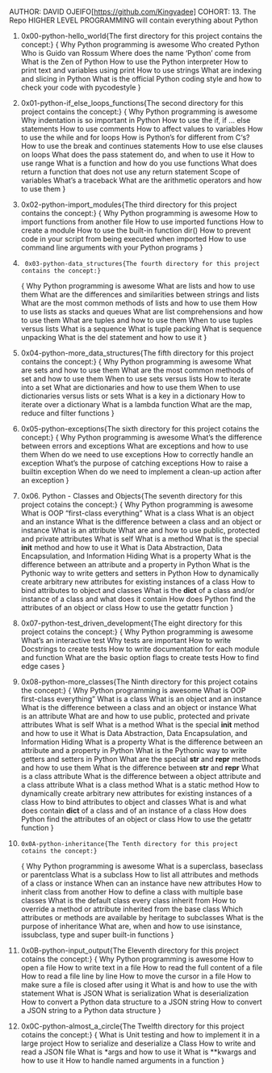 AUTHOR: DAVID OJEIFO[https://github.com/Kingvadee]
COHORT:	13.
The Repo HIGHER LEVEL PROGRAMMING will contain everything about Python 
1.	0x00-python-hello_world{The first directory for this project contains the concept:}
	{
		Why Python programming is awesome
		Who created Python
		Who is Guido van Rossum
		Where does the name ‘Python’ come from
		What is the Zen of Python
		How to use the Python interpreter
		How to print text and variables using print
		How to use strings
		What are indexing and slicing in Python
		What is the official Python coding style and how to check your code with pycodestyle
	}

2.	0x01-python-if_else_loops_functions{The second directory for this project contains the concept:}
	{
		Why Python programming is awesome
		Why indentation is so important in Python
		How to use the if, if ... else statements
		How to use comments
		How to affect values to variables
		How to use the while and for loops
		How is Python’s for different from C‘s?
		How to use the break and continues statements
		How to use else clauses on loops
		What does the pass statement do, and when to use it
		How to use range
		What is a function and how do you use functions
		What does return a function that does not use any return statement
		Scope of variables
		What’s a traceback
		What are the arithmetic operators and how to use them
	}

3.	0x02-python-import_modules{The third directory for this project contains the concept:}
	{
		Why Python programming is awesome
		How to import functions from another file
		How to use imported functions
		How to create a module
		How to use the built-in function dir()
		How to prevent code in your script from being executed when imported
		How to use command line arguments with your Python programs
	}

4.      0x03-python-data_structures{The fourth directory for this project contains the concept:}
	{
		Why Python programming is awesome
		What are lists and how to use them
		What are the differences and similarities between strings and lists
		What are the most common methods of lists and how to use them
		How to use lists as stacks and queues
		What are list comprehensions and how to use them
		What are tuples and how to use them
		When to use tuples versus lists
		What is a sequence
		What is tuple packing
		What is sequence unpacking
		What is the del statement and how to use it
	}

5.	0x04-python-more_data_structures{The fifth directory for this project contains the concept:}
	{
		Why Python programming is awesome
		What are sets and how to use them
		What are the most common methods of set and how to use them
		When to use sets versus lists
		How to iterate into a set
		What are dictionaries and how to use them
		When to use dictionaries versus lists or sets
		What is a key in a dictionary
		How to iterate over a dictionary
		What is a lambda function
		What are the map, reduce and filter functions
	}

6.	0x05-python-exceptions{The sixth directory for this project cotains the concept:}
	{
		Why Python programming is awesome
		What’s the difference between errors and exceptions
		What are exceptions and how to use them
		When do we need to use exceptions
		How to correctly handle an exception
		What’s the purpose of catching exceptions
		How to raise a builtin exception
		When do we need to implement a clean-up action after an exception
	}

7.	0x06. Python - Classes and Objects{The seventh directory for this project cotains the concept:}
	{
		Why Python programming is awesome
		What is OOP
		“first-class everything”
		What is a class
		What is an object and an instance
		What is the difference between a class and an object or instance
		What is an attribute
		What are and how to use public, protected and private attributes
		What is self
		What is a method
		What is the special __init__ method and how to use it
		What is Data Abstraction, Data Encapsulation, and Information Hiding
		What is a property
		What is the difference between an attribute and a property in Python
		What is the Pythonic way to write getters and setters in Python
		How to dynamically create arbitrary new attributes for existing instances of a class
		How to bind attributes to object and classes
		What is the __dict__ of a class and/or instance of a class and what does it contain
		How does Python find the attributes of an object or class
		How to use the getattr function
	}

8.	0x07-python-test_driven_development{The eight directory for this project cotains the concept:}
	{
		Why Python programming is awesome
		What’s an interactive test
		Why tests are important
		How to write Docstrings to create tests
		How to write documentation for each module and function
		What are the basic option flags to create tests
		How to find edge cases
	}

9.	0x08-python-more_classes{The Ninth directory for this project cotains the concept:}
	{
		Why Python programming is awesome
		What is OOP
		first-class everything”
		What is a class
		What is an object and an instance
		What is the difference between a class and an object or instance
		What is an attribute
		What are and how to use public, protected and private attributes
		What is self
		What is a method
		What is the special __init__ method and how to use it
		What is Data Abstraction, Data Encapsulation, and Information Hiding
		What is a property
		What is the difference between an attribute and a property in Python
		What is the Pythonic way to write getters and setters in Python
		What are the special __str__ and __repr__ methods and how to use them
		What is the difference between __str__ and __repr__
		What is a class attribute
		What is the difference between a object attribute and a class attribute
		What is a class method
		What is a static method
		How to dynamically create arbitrary new attributes for existing instances of a class
		How to bind attributes to object and classes
		What is and what does contain __dict__ of a class and of an instance of a class
		How does Python find the attributes of an object or class
		How to use the getattr function
	}

10.     0x0A-python-inheritance{The Tenth directory for this project cotains the concept:}
	{
		Why Python programming is awesome
		What is a superclass, baseclass or parentclass
		What is a subclass
		How to list all attributes and methods of a class or instance
		When can an instance have new attributes
		How to inherit class from another
		How to define a class with multiple base classes
		What is the default class every class inherit from
		How to override a method or attribute inherited from the base class
		Which attributes or methods are available by heritage to subclasses
		What is the purpose of inheritance
		What are, when and how to use isinstance, issubclass, type and super built-in functions
	}

11.	0x0B-python-input_output{The Eleventh directory for this project cotains the concept:}
	{
		Why Python programming is awesome
		How to open a file
		How to write text in a file
		How to read the full content of a file
		How to read a file line by line
		How to move the cursor in a file
		How to make sure a file is closed after using it
		What is and how to use the with statement
		What is JSON
		What is serialization
		What is deserialization
		How to convert a Python data structure to a JSON string
		How to convert a JSON string to a Python data structure
	}

12.	0x0C-python-almost_a_circle{The Twelfth directory for this project cotains the concept:}
	{
		What is Unit testing and how to implement it in a large project
		How to serialize and deserialize a Class
		How to write and read a JSON file
		What is *args and how to use it
		What is **kwargs and how to use it
		How to handle named arguments in a function
	}
